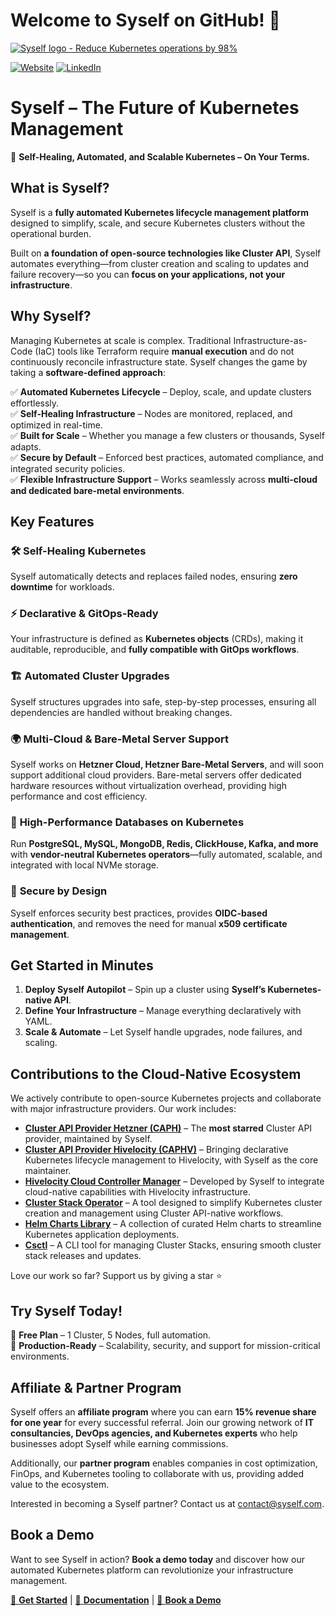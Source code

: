 # Welcome to Syself on GitHub! 🚀

[![Syself logo - Reduce Kubernetes operations by 98%](https://cdn.syself.com/github-banner.png)](https://syself.com)

[![Website](https://img.shields.io/badge/Our-Website-E37894.svg)](https://syself.com)
[![LinkedIn](https://img.shields.io/badge/LinkedIn-@syself-blue.svg)](https://www.linkedin.com/company/syself)

# **Syself – The Future of Kubernetes Management**  
🚀 **Self-Healing, Automated, and Scalable Kubernetes – On Your Terms.**  

## **What is Syself?**  
Syself is a **fully automated Kubernetes lifecycle management platform** designed to simplify, scale, and secure Kubernetes clusters without the operational burden.  

Built on **a foundation of open-source technologies like Cluster API**, Syself automates everything—from cluster creation and scaling to updates and failure recovery—so you can **focus on your applications, not your infrastructure**.  

## **Why Syself?**  
Managing Kubernetes at scale is complex. Traditional Infrastructure-as-Code (IaC) tools like Terraform require **manual execution** and do not continuously reconcile infrastructure state. Syself changes the game by taking a **software-defined approach**:  

✅ **Automated Kubernetes Lifecycle** – Deploy, scale, and update clusters effortlessly.  
✅ **Self-Healing Infrastructure** – Nodes are monitored, replaced, and optimized in real-time.  
✅ **Built for Scale** – Whether you manage a few clusters or thousands, Syself adapts.  
✅ **Secure by Default** – Enforced best practices, automated compliance, and integrated security policies.  
✅ **Flexible Infrastructure Support** – Works seamlessly across **multi-cloud and dedicated bare-metal environments**.  

## **Key Features**  
### 🛠 **Self-Healing Kubernetes**  
Syself automatically detects and replaces failed nodes, ensuring **zero downtime** for workloads.  

### ⚡ **Declarative & GitOps-Ready**  
Your infrastructure is defined as **Kubernetes objects** (CRDs), making it auditable, reproducible, and **fully compatible with GitOps workflows**.  

### 🏗 **Automated Cluster Upgrades**  
Syself structures upgrades into safe, step-by-step processes, ensuring all dependencies are handled without breaking changes.  

### 🌍 **Multi-Cloud & Bare-Metal Server Support**  
Syself works on **Hetzner Cloud, Hetzner Bare-Metal Servers**, and will soon support additional cloud providers. Bare-metal servers offer dedicated hardware resources without virtualization overhead, providing high performance and cost efficiency.  

### 💾 **High-Performance Databases on Kubernetes**  
Run **PostgreSQL, MySQL, MongoDB, Redis, ClickHouse, Kafka, and more** with **vendor-neutral Kubernetes operators**—fully automated, scalable, and integrated with local NVMe storage.  

### 🔐 **Secure by Design**  
Syself enforces security best practices, provides **OIDC-based authentication**, and removes the need for manual **x509 certificate management**.  

## **Get Started in Minutes**  
1. **Deploy Syself Autopilot** – Spin up a cluster using **Syself’s Kubernetes-native API**.  
2. **Define Your Infrastructure** – Manage everything declaratively with YAML.  
3. **Scale & Automate** – Let Syself handle upgrades, node failures, and scaling.  

## **Contributions to the Cloud-Native Ecosystem**  
We actively contribute to open-source Kubernetes projects and collaborate with major infrastructure providers. Our work includes:  
- **[Cluster API Provider Hetzner (CAPH)](https://github.com/syself/cluster-api-provider-hetzner)** – The **most starred** Cluster API provider, maintained by Syself.  
- **[Cluster API Provider Hivelocity (CAPHV)](https://github.com/hivelocity/cluster-api-provider-hivelocity)** – Bringing declarative Kubernetes lifecycle management to Hivelocity, with Syself as the core maintainer.  
- **[Hivelocity Cloud Controller Manager](https://github.com/hivelocity/hivelocity-cloud-controller-manager)** – Developed by Syself to integrate cloud-native capabilities with Hivelocity infrastructure.  
- **[Cluster Stack Operator](https://github.com/SovereignCloudStack/cluster-stack-operator)** – A tool designed to simplify Kubernetes cluster creation and management using Cluster API-native workflows.  
- **[Helm Charts Library](https://github.com/syself/charts)** – A collection of curated Helm charts to streamline Kubernetes application deployments.  
- **[Csctl](https://github.com/SovereignCloudStack/csmctl)** – A CLI tool for managing Cluster Stacks, ensuring smooth cluster stack releases and updates.  

Love our work so far? Support us by giving a star ⭐

## **Try Syself Today!**  
🔹 **Free Plan** – 1 Cluster, 5 Nodes, full automation.  
🔹 **Production-Ready** – Scalability, security, and support for mission-critical environments.  

## **Affiliate & Partner Program**  
Syself offers an **affiliate program** where you can earn **15% revenue share for one year** for every successful referral. Join our growing network of **IT consultancies, DevOps agencies, and Kubernetes experts** who help businesses adopt Syself while earning commissions.  

Additionally, our **partner program** enables companies in cost optimization, FinOps, and Kubernetes tooling to collaborate with us, providing added value to the ecosystem.  

Interested in becoming a Syself partner? Contact us at <contact@syself.com>.

## **Book a Demo**  
Want to see Syself in action? **Book a demo today** and discover how our automated Kubernetes platform can revolutionize your infrastructure management.  

[🚀 **Get Started**](https://syself.com) | [📖 **Documentation**](https://syself.com/docs) | [📅 **Book a Demo**](https://syself.com/demo)  
